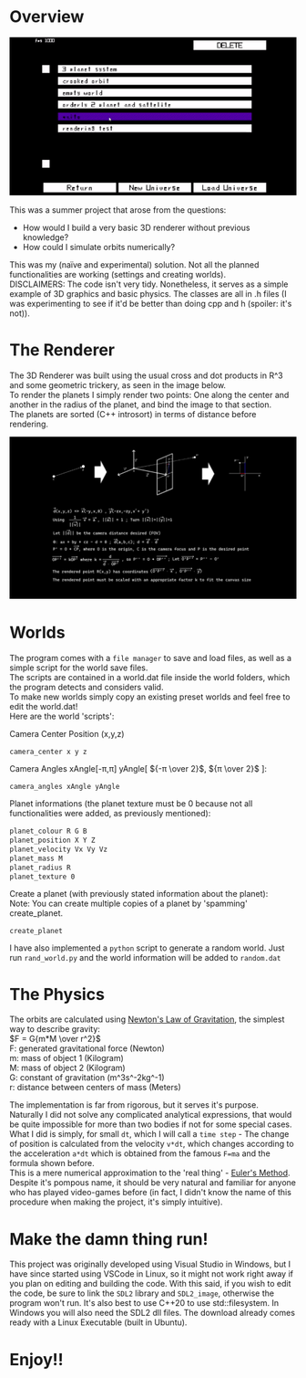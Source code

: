 # Overview

![A preview of the program](preview.gif)

This was a summer project that arose from the questions:

* How would I build a very basic 3D renderer without previous knowledge?
* How could I simulate orbits numerically? 

This was my (naïve and experimental) solution. Not all the planned functionalities are working (settings and creating worlds).<br />
DISCLAIMERS: The code isn't very tidy. Nonetheless, it serves as a simple example of 3D graphics and basic physics. The classes are all in .h files (I was experimenting to see if it'd be better than doing cpp and h (spoiler: it's not)).



# The Renderer

The 3D Renderer was built using the usual cross and dot products in R^3 and some geometric trickery, as seen in the image below.<br />
To render the planets I simply render two points: One along the center and another in the radius of the planet, and bind the image to that section.<br />
The planets are sorted (C++ introsort) in terms of distance before rendering.<br />

![My render algorithm](renderAlgorithm.png)



# Worlds

The program comes with a `file manager` to save and load files, as well as a simple script for the world save files.<br />
The scripts are contained in a world.dat file inside the world folders, which the program detects and considers valid.<br />
To make new worlds simply copy an existing preset worlds and feel free to edit the world.dat!<br />
Here are the world 'scripts':<br />

Camera Center Position (x,y,z)<br />
```
camera_center x y z
```
Camera Angles xAngle\[-π,π\]   yAngle\[ ${-π \over 2}$, ${π \over 2}$ \]:<br />
```
camera_angles xAngle yAngle
```
Planet informations (the planet texture must be 0 because not all functionalities were added, as previously mentioned):<br />
```
planet_colour R G B
planet_position X Y Z
planet_velocity Vx Vy Vz
planet_mass M
planet_radius R
planet_texture 0
```
Create a planet (with previously stated information about the planet):<br />
Note: You can create multiple copies of a planet by 'spamming' create_planet.<br />
```
create_planet
```

I have also implemented a `python` script to generate a random world. Just run `rand_world.py` and the world information will be added to `random.dat`



# The Physics

The orbits are calculated using [Newton's Law of Gravitation](https://en.wikipedia.org/wiki/Newton%27s_law_of_universal_gravitation), the simplest way to describe gravity:<br />
$F = G{m*M \over r^2}$<br />
F: generated gravitational force (Newton)<br />
m: mass of object 1 (Kilogram)<br />
M: mass of object 2 (Kilogram)<br />
G: constant of gravitation (m^3s^-2kg^-1)<br />
r: distance between centers of mass (Meters)<br />




The implementation is far from rigorous, but it serves it's purpose.<br />
Naturally I did not solve any complicated analytical expressions, that would be quite impossible for more than two bodies if not for some special cases.<br />
What I did is simply, for small `dt`, which I will call a `time step` - The change of position is calculated from the velocity `v*dt`, which changes according to the acceleration `a*dt` which is obtained from the famous `F=ma` and the formula shown before.<br />
This is a mere numerical approximation to the 'real thing' - [Euler's Method](https://en.wikipedia.org/wiki/Euler_method).<br />
Despite it's pompous name, it should be very natural and familiar for anyone who has played video-games before (in fact, I didn't know the name of this procedure when making the project, it's simply intuitive).<br />



# Make the damn thing run!

This project was originally developed using Visual Studio in Windows, but I have since started using VSCode in Linux, so it might not work right away if you plan on editing and building the code. With this said, if you wish to edit the code, be sure to link the `SDL2` library and `SDL2_image`, otherwise the program won't run. It's also best to use C++20 to use std::filesystem. In Windows you will also need the SDL2 dll files. The download already comes ready with a Linux Executable (built in Ubuntu).

# Enjoy!!
